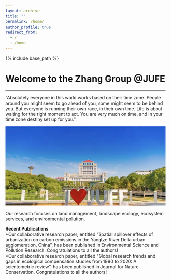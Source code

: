 ```yaml
---
layout: archive
title: ""
permalink: /home/
author_profile: true
redirect_from:
  - /
  - /home
---
```


{% include base_path %}
# Welcome to the Zhang Group @JUFE  
---
“Absolutely everyone in this world works based on their time zone. People around you might seem to go ahead of you, some might seem to be behind you. But everyone is running their own race, in their own time. Life is about waiting for the right moment to act. You are very much on time, and in your time zone destiny set up for you.”

<img src='/images/gallery/JUFE.jpg'> 

Our research focuses on land management, landscape ecology, ecosystem services, and environmental pollution.

**Recent Publications**  
*Our collaborative research paper, entitled “Spatial spillover effects of urbanization on carbon emissions in the Yangtze River Delta urban agglomeration, China”, has been published in Environmental Science and Pollution Research. Congratulations to all the authors!  
*Our collaborative research paper, entitled “Global research trends and gaps in ecological compensation studies from 1990 to 2020: A scientometric review”, has been published in Journal for Nature Conservation. Congratulations to all the authors!  

